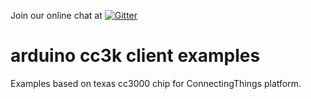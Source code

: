 Join our online chat at [![Gitter](https://badges.gitter.im/gitterHQ/gitter.svg)](https://gitter.im/ConnectingThings/Hardware) 
# arduino cc3k client examples

Examples based on texas cc3000 chip for ConnectingThings platform.

